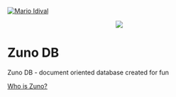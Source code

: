 [![Mario Idival](https://img.shields.io/badge/twitch.tv-marioidival-purple?logo=twitch&style=for-the-badge)](https://www.twitch.tv/marioidival)

<p align="center">
  <img src="https://vignette.wikia.nocookie.net/dragonball/images/2/25/Zunosama.jpg/revision/latest/scale-to-width-down/350?cb=20160221223447" />
</p>

# Zuno DB
Zuno DB - document oriented database created for fun

[Who is Zuno?](https://dragonball.fandom.com/wiki/Zuno)
